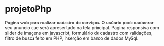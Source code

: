 # projetoPhp
Pagina web para realizar cadastro de serviços.
O usúario pode cadastrar seu anuncio que será apresentado na tela principal.
Pagina responsiva com slider de imagens em javascript, formulário de cadastro com validações, filtro de busca feito em PHP,
inserção em banco de dados MySql.

